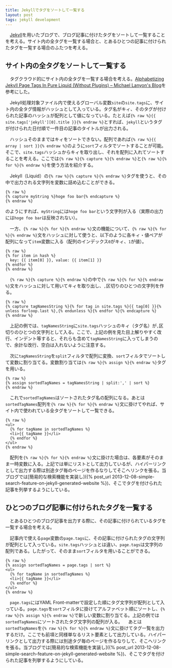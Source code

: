 ```yaml
---
title: Jekyllでタグをソートして一覧する
layout: post
tags: jekyll development
---
```

　[Jekyll](http://jekyllrb.com)を用いたブログで、ブログ記事に付けたタグをソートして一覧することを考える。サイト内の全タグを一覧する場合と、とあるひとつの記事に付けられたタグを一覧する場合のふたつを考える。

## サイト内の全タグをソートして一覧する

　タグクラウド的にサイト内の全タグを一覧する場合を考える。[Alphabetizing Jekyll Page Tags In Pure Liquid (Without Plugins) – Michael Lanyon's Blog](http://blog.lanyonm.org/articles/2013/11/21/alphabetize-jekyll-page-tags-pure-liquid.html)を参考にした。

　Jekyll処理対象ファイル内で使えるグローバル変数`site`の`site.tags`に、サイト内の全タグ情報がハッシュとして入っている。タグ名がキィ、そのタグが付けられた記事のハッシュが配列として値になっている。たとえば`{% raw %}{{ site.tags['jekyll'][0].title }}{% endraw %}`とすれば、`jekyll`というタグが付けられた日付順で一件目の記事のタイトルが出力される。

　ハッシュそのままではキィをソートできない。配列であれば`{% raw %}{{ array | sort }}{% endraw %}`のように`sort`フィルタでソートすることが可能。そこで、`site.tags`ハッシュからキィを取り出し、それを配列に入れてソートすることを考える。ここでは`{% raw %}{% capture %}{% endraw %}`と`{% raw %}{% for %}{% endraw %}`を使う方法を紹介する。

　Jekyll（Liquid）の`{% raw %}{% capture %}{% endraw %}`タグを使うと、その中で出力される文字列を変数に詰め込むことができる。

```
{% raw %}
{% capture myString %}hoge foo bar{% endcapture %}
{% endraw %}
```

のようにすれば、`myString`には`hoge foo bar`という文字列が入る（実際の出力には`hoge foo bar`は反映されない）。

　一方、`{% raw %}{% for %}{% endraw %}`文の機能について、`{% raw %}{% for %}{% endraw %}`文をハッシュに対して使うと、以下のように各キィ・値ペアが配列になって`item`変数に入る（配列のインデックス`0`がキィ、`1`が値）。

```
{% raw %}
{% for item in hash %}
  key: {{ item[0] }}, value: {{ item[1] }}
{% endfor %}
{% endraw %}
```

　`{% raw %}{% capture %}{% endraw %}`の中で`{% raw %}{% for %}{% endraw %}`文をハッシュに対して用いてキィを取り出し、`,`区切りのひとつの文字列を作る。

```
{% raw %}
{% capture tagNamesString %}{% for tag in site.tags %}{{ tag[0] }}{% unless forloop.last %},{% endunless %}{% endfor %}{% endcapture %}
{% endraw %}
```

　上記の例では、`tagNamesString`に`site.tags`ハッシュのキィ（タグ名）が`,`区切りのひとつの文字列として入る。ここで、上記の例を見た目上解りやすく改行、インデント等すると、それらも含めて`tagNamesString`に入ってしまうので、余計な改行、空白は入れないように注意する。

　次に`tagNamesString`を`split`フィルタで配列に変換、`sort`フィルタでソートして変数に割り当てる。変数割り当ては`{% raw %}{% assign %}{% endraw %}`タグを用いる。

```
{% raw %}
{% assign sortedTagNames = tagNamesString | split:',' | sort %}
{% endraw %}
```

　これで`sortedTagNames`はソートされたタグ名の配列になる。あとは`sortedTagNames`配列を`{% raw %}{% for %}{% endraw %}`文に掛けてやれば、サイト内で使われている全タグをソートして一覧できる。

```
{% raw %}
<ul>
  {% for tagName in sortedTagNames %}
  <li>{{ tagName }}</li>
  {% endfor %}
</ul>
{% endraw %}
```

　配列を`{% raw %}{% for %}{% endraw %}`文に掛けた場合は、各要素がそのまま一時変数に入る。上記では単にリストとして出力しているが、ハイパーリンクとして出力する際は別途タグ毎のページを作るなりしてそこへリンクを張る。当ブログでは[簡易的な検索機能を実装し]({% post_url 2013-12-08-simple-search-feature-on-jekyll-generated-website %})、そこでタグを付けられた記事を列挙するようにしている。

## ひとつのブログ記事に付けられたタグを一覧する

　とあるひとつのブログ記事を出力する際に、その記事に付けられているタグを一覧する場合を考える。

　記事内で使える`page`変数の`page.tags`に、その記事に付けられたタグの文字列が配列として入っている。`site.tags`ハッシュとは違い、`page.tags`は文字列の配列である。したがって、そのまま`sort`フィルタを用いることができる。

```
{% raw %}
{% assign sortedTagNames = page.tags | sort %}
<ul>
  {% for tagName in sortedTagNames %}
  <li>{{ tagName }}</li>
  {% endfor %}
</ul>
{% endraw %}
```

　`page.tags`にはYAML Front-matterで設定した順にタグ文字列が配列として入っている。`page.tags`を`sort`フィルタに掛けてアルファベット順にソートし、`{% raw %}{% assign %}{% endraw %}`で新しい変数に割り当てる。上記の例では`sortedTagNames`にソートされたタグ文字列の配列が入る。
　あとは`sortedTagNames`を`{% raw %}{% for %}{% endraw %}`文に掛けてタグ一覧を出力するだけ。ここでも前項と同様単なるリスト要素として出力している。ハイパーリンクとして出力する際には別途タグ毎のページを作るなりして、そこへリンクを張る。当ブログでは[簡易的な検索機能を実装し]({% post_url 2013-12-08-simple-search-feature-on-jekyll-generated-website %})、そこでタグを付けられた記事を列挙するようにしている。
